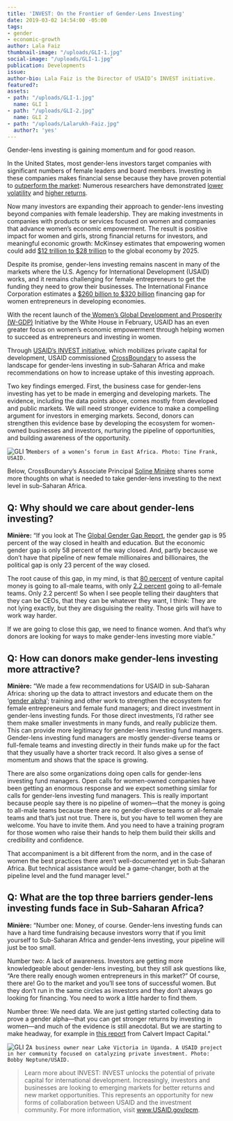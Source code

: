 ```yaml
---
title: 'INVEST: On the Frontier of Gender-Lens Investing'
date: 2019-03-02 14:54:00 -05:00
tags:
- gender
- economic-growth
author: Lala Faiz
thumbnail-image: "/uploads/GLI-1.jpg"
social-image: "/uploads/GLI-1.jpg"
publication: Developments
issue: 
author-bio: Lala Faiz is the Director of USAID’s INVEST initiative.
featured?: 
assets:
- path: "/uploads/GLI-1.jpg"
  name: GLI 1
- path: "/uploads/GLI-2.jpg"
  name: GLI 2
- path: "/uploads/Lalarukh-Faiz.jpg"
  author?: 'yes'
---
```


Gender-lens investing is gaining momentum and for good reason.

In the United States, most gender-lens investors target companies with significant numbers of female leaders and board members. Investing in these companies makes financial sense because they have proven potential to [outperform the market](https://www.credit-suisse.com/corporate/en/articles/news-and-expertise/higher-returns-with-women-in-decision-making-positions-201610.html): Numerous researchers have demonstrated [lower volatility](http://english.ckgsb.edu.cn/sites/default/files/files/Board%20Diversity_20160201.pdf) and [higher returns](https://www.imf.org/external/pubs/ft/wp/2016/wp1650.pdf). 





 
Now many investors are expanding their approach to gender-lens investing beyond companies with female leadership. They are making investments in companies with products or services focused on women and companies that advance women’s economic empowerment. The result is positive impact for women and girls, strong financial returns for investors, and meaningful economic growth: McKinsey estimates that empowering women could add [$12 trillion to $28 trillion](https://www.mckinsey.com/featured-insights/employment-and-growth/how-advancing-womens-equality-can-add-12-trillion-to-global-growth) to the global economy by 2025.

Despite its promise, gender-lens investing remains nascent in many of the markets where the U.S. Agency for International Development (USAID) works, and it remains challenging for female entrepreneurs to get the funding they need to grow their businesses. The International Finance Corporation estimates a [$260 billion to $320 billion](https://www.ifc.org/wps/wcm/connect/4d6e6400416896c09494b79e78015671/Closing+the+Credit+Gap+Report-FinalLatest.pdf?MOD=AJPERES) financing gap for women entrepreneurs in developing economies.

With the recent launch of the[ Women’s Global Development and Prosperity (W-GDP)](https://www.whitehouse.gov/wgdp/) Initiative by the White House in February, USAID has an even greater focus on women’s economic empowerment through helping women to succeed as entrepreneurs and investing in women. 
 
Through [USAID’s INVEST initiative](https://www.dai.com/our-work/projects/worldwide-the-invest-project), which mobilizes private capital for development, USAID commissioned [CrossBoundary](https://www.crossboundary.com/) to assess the landscape for gender-lens investing in sub-Saharan Africa and make recommendations on how to increase uptake of this investing approach.
 
Two key findings emerged. First, the business case for gender-lens investing has yet to be made in emerging and developing markets. The evidence, including the data points above, comes mostly from developed and public markets. We will need stronger evidence to make a compelling argument for investors in emerging markets. Second, donors can strengthen this evidence base by developing the ecosystem for women-owned businesses and investors, nurturing the pipeline of opportunities, and building awareness of the opportunity.

![GLI 1](/uploads/GLI-1.jpg)`Members of a women’s forum in East Africa. Photo: Tine Frank, USAID.`
 
Below, CrossBoundary’s Associate Principal [Soline Minière](https://www.linkedin.com/in/solineminiere/?locale=en_US) shares some more thoughts on what is needed to take gender-lens investing to the next level in sub-Saharan Africa.
 
## Q: Why should we care about gender-lens investing?

**Minière:** “If you look at The [Global Gender Gap Report](http://www3.weforum.org/docs/WEF_GGGR_2017.pdf), the gender gap is 95 percent of the way closed in health and education. But the economic gender gap is only 58 percent of the way closed. And, partly because we don’t have that pipeline of new female millionaires and billionaires, the political gap is only 23 percent of the way closed. 
 
The root cause of this gap, in my mind, is that [80 percent](http://fortune.com/2018/01/31/female-founders-venture-capital-2017/) of venture capital money is going to all-male teams, with only [2.2 percent](http://fortune.com/2018/01/31/female-founders-venture-capital-2017/) going to all-female teams. Only 2.2 percent! So when I see people telling their daughters that they can be CEOs, that they can be whatever they want, I think: They are not lying exactly, but they are disguising the reality. Those girls will have to work way harder.
 
If we are going to close this gap, we need to finance women. And that’s why donors are looking for ways to make gender-lens investing more viable.”
 
## Q: How can donors make gender-lens investing more attractive?

**Minière:** “We made a few recommendations for USAID in sub-Saharan Africa: shoring up the data to attract investors and educate them on the ‘[gender alpha](https://impactalpha.com/year-in-review-the-gender-alpha/)’; training and other work to strengthen the ecosystem for female entrepreneurs and female fund managers; and direct investment in gender-lens investing funds. For those direct investments, I’d rather see them make smaller investments in many funds, and really publicize them. This can provide more legitimacy for gender-lens investing fund managers. Gender-lens investing fund managers are mostly gender-diverse teams or full-female teams and investing directly in their funds make up for the fact that they usually have a shorter track record. It also gives a sense of momentum and shows that the space is growing.
 
There are also some organizations doing open calls for gender-lens investing fund managers. Open calls for women-owned companies have been getting an enormous response and we expect something similar for calls for gender-lens investing fund managers. This is really important because people say there is no pipeline of women—that the money is going to all-male teams because there are no gender-diverse teams or all-female teams and that’s just not true. There is, but you have to tell women they are welcome. You have to invite them. And you need to have a training program for those women who raise their hands to help them build their skills and credibility and confidence.
 
That accompaniment is a bit different from the norm, and in the case of women the best practices there aren’t well-documented yet in Sub-Saharan Africa. But technical assistance would be a game-changer, both at the pipeline level and the fund manager level.”
 
## Q: What are the top three barriers gender-lens investing funds face in Sub-Saharan Africa?

**Minière:** “Number one: Money, of course. Gender-lens investing funds can have a hard time fundraising because investors worry that if you limit yourself to Sub-Saharan Africa and gender-lens investing, your pipeline will just be too small.
 
Number two: A lack of awareness. Investors are getting more knowledgeable about gender-lens investing, but they still ask questions like, “Are there really enough women entrepreneurs in this market?” Of course, there are! Go to the market and you’ll see tons of successful women. But they don’t run in the same circles as investors and they don’t always go looking for financing. You need to work a little harder to find them.
 
Number three: We need data. We are just getting started collecting data to prove a gender alpha—that you can get stronger returns by investing in women—and much of the evidence is still anecdotal. But we are starting to make headway, for example in [this report](https://www.calvertimpactcapital.org/insights/gender-report) from Calvert Impact Capital.”

![GLI 2](/uploads/GLI-2.jpg)`A business owner near Lake Victoria in Uganda. A USAID project in her community focused on catalyzing private investment. Photo: Bobby Neptune/USAID.`
 
> Learn more about INVEST:
INVEST unlocks the potential of private capital for international development. Increasingly, investors and businesses are looking to emerging markets for better returns and new market opportunities. This represents an opportunity for new forms of collaboration between USAID and the investment community. For more information, visit www.USAID.gov/pcm.
